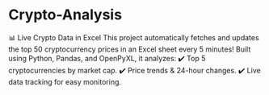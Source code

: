 # Crypto-Analysis
📊 Live Crypto Data in Excel This project automatically fetches and updates the top 50 cryptocurrency prices in an Excel sheet every 5 minutes! Built using Python, Pandas, and OpenPyXL, it analyzes: ✔️ Top 5 cryptocurrencies by market cap. ✔️ Price trends &amp; 24-hour changes. ✔️ Live data tracking for easy monitoring.
